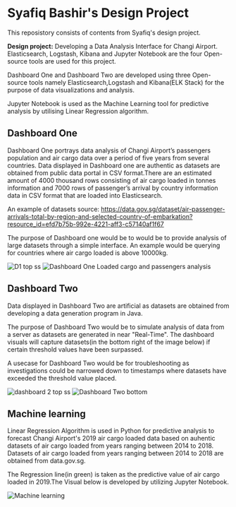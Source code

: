# Syafiq Bashir's Design Project

This reposistory consists of contents from Syafiq's design project.

**Design project:** Developing a Data Analysis Interface for Changi Airport.
Elasticsearch, Logstash, Kibana and Jupyter Notebook are the four Open-source tools are used for this project. 

Dashboard One and Dashboard Two are developed using three Open-source tools namely Elasticsearch,Logstash and Kibana(ELK Stack) for the purpose of data visualizations and analysis.

Jupyter Notebook is used as the Machine Learning tool for predictive analysis by utilising Linear Regression algorithm. 


## Dashboard One 

Dashboard One portrays data analysis of Changi Airport’s passengers population and air cargo data over a period of five years from several countries. Data displayed in Dashboard one are authentic as datasets are obtained from public data portal in CSV format.There are an estimated amount of 4000 thousand rows consisting of air cargo loaded in tonnes information and 7000 rows of passenger’s arrival by country information data in CSV format that are loaded into Elasticsearch. 

An example of datasets source:
https://data.gov.sg/dataset/air-passenger-arrivals-total-by-region-and-selected-country-of-embarkation?resource_id=efd7b75b-992e-4221-aff3-c57140af1f67

The purpose of Dashboard one would be to would be to provide analysis of large datasets through a simple interface. An example would be  querying for countries where air cargo loaded is above 10000kg.

![D1 top ss](https://user-images.githubusercontent.com/47980926/58750954-fc242c00-84ca-11e9-910a-dbc580661220.JPG)
![Dashboard One Loaded cargo and passengers analysis](https://user-images.githubusercontent.com/47980926/58750956-047c6700-84cb-11e9-9193-35b05a26a5c9.JPG)

## Dashboard Two

Data displayed in Dashboard Two are artificial as datasets are obtained from developing a data generation program in Java.

The purpose of Dashboard Two would be to simulate analysis of data from a server as datasets are generated in near "Real-Time". The dashboard visuals will capture datasets(in the bottom right of the image below) if certain threshold values have been surpassed.

A usecase for Dashboard Two would be for troubleshooting as investigations could be narrowed down to timestamps where datasets have exceeded the threshold value placed. 

![dashboard 2 top ss](https://user-images.githubusercontent.com/47980926/58751127-1232ec00-84cd-11e9-8ba7-fdcc0b526210.JPG)
![Dashboard Two bottom](https://user-images.githubusercontent.com/47980926/58751135-17903680-84cd-11e9-906d-88043f2aa6e2.JPG)

## Machine learning 

Linear Regression Algorithm is used in Python for predictive analysis to forecast Changi Airport's 2019 air cargo loaded data based on auhentic datasets of air cargo loaded from years ranging between 2014 to 2018. Datasets of air cargo loaded from years ranging between 2014 to 2018 are obtained from data.gov.sg.

The Regression line(in green) is taken as the predictive value of air cargo loaded in 2019.The Visual below is developed by utilizing Jupyter Notebook.

![Machine learning](https://user-images.githubusercontent.com/47980926/58751594-13671780-84d3-11e9-8677-05ad32e46bb2.JPG)
